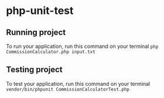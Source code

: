 # php-unit-test

## Running project

To run your application, run this command on your terminal
`php CommissionCalculator.php input.txt`

## Testing project

To test your application, run this command on your terminal
`vendor/bin/phpunit CommissionCalculatorTest.php`
